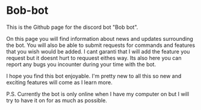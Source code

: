 # Bob-bot
This is the Github page for the discord bot "Bob bot". 

On this page you will find information about news and updates surrounding the bot. 
You will also be able to submit requests for commands and features that you wish would be added. I cant garanti that I will add the feature you request but it doesnt hurt to requuest eithes way. 
Its also here you can report any bugs you incounter during your time with the bot. 

I hope you find this bot enjoyable. I'm pretty new to all this so new and exciting features will come as I learn more. 

P.S. Currently the bot is only online when I have my computer on but I will try to have it on for as much as possible.
